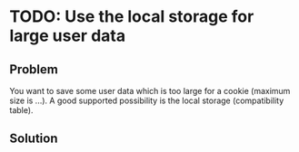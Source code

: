 # TODO: Use the local storage for large user data

## Problem

You want to save some user data which is too large for a cookie (maximum size is ...).
A good supported possibility is the local storage (compatibility table).

## Solution


